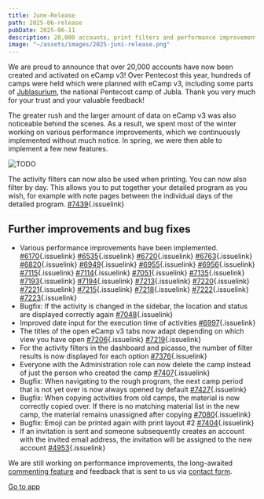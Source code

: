 ```yaml
---
title: June-Release
path: 2025-06-release
pubDate: 2025-06-11
description: 20,000 accounts, print filters and performance improvements
image: "~/assets/images/2025-juni-release.png"
---
```


We are proud to announce that over 20,000 accounts have now been created and activated on eCamp v3! Over Pentecost this year, hundreds of camps were held which were planned with eCamp v3, including some parts of [Jublasurium](https://www.jublasurium.ch/), the national Pentecost camp of Jubla. Thank you very much for your trust and your valuable feedback!

The greater rush and the larger amount of data on eCamp v3 was also noticeable behind the scenes. As a result, we spent most of the winter working on various performance improvements, which we continuously implemented without much notice. In spring, we were then able to implement a few new features.

<div class="simple-columns">

![TODO](~/assets/images/2024-11/checklist-create-de.webp)

<div>

The activity filters can now also be used when printing. You can now also filter by day. This allows you to put together your detailed program as you wish, for example with note pages between the individual days of the detailed program. [#7439](https://github.com/ecamp/ecamp3/pull/7439){.issuelink}
</div>
</div>

## Further improvements and bug fixes

- Various performance improvements have been implemented. [#6170](https://github.com/ecamp/ecamp3/pull/6170){.issuelink} [#6535](https://github.com/ecamp/ecamp3/pull/6535){.issuelink} [#6720](https://github.com/ecamp/ecamp3/pull/6720){.issuelink} [#6763](https://github.com/ecamp/ecamp3/pull/6763){.issuelink} [#6820](https://github.com/ecamp/ecamp3/pull/6820){.issuelink} [#6949](https://github.com/ecamp/ecamp3/pull/6949){.issuelink} [#6955](https://github.com/ecamp/ecamp3/pull/6955){.issuelink} [#6956](https://github.com/ecamp/ecamp3/pull/6956){.issuelink} [#7115](https://github.com/ecamp/ecamp3/pull/7115){.issuelink} [#7114](https://github.com/ecamp/ecamp3/pull/7114){.issuelink} [#7051](https://github.com/ecamp/ecamp3/pull/7051){.issuelink} [#7135](https://github.com/ecamp/ecamp3/pull/7135){.issuelink} [#7193](https://github.com/ecamp/ecamp3/pull/7193){.issuelink} [#7194](https://github.com/ecamp/ecamp3/pull/7194){.issuelink} [#7213](https://github.com/ecamp/ecamp3/pull/7213){.issuelink} [#7220](https://github.com/ecamp/ecamp3/pull/7220){.issuelink} [#7221](https://github.com/ecamp/ecamp3/pull/7221){.issuelink} [#7215](https://github.com/ecamp/ecamp3/pull/7215){.issuelink} [#7218](https://github.com/ecamp/ecamp3/pull/7218){.issuelink} [#7222](https://github.com/ecamp/ecamp3/pull/7222){.issuelink} [#7223](https://github.com/ecamp/ecamp3/pull/7223){.issuelink}
- Bugfix: If the activity is changed in the sidebar, the location and status are displayed correctly again [#7048](https://github.com/ecamp/ecamp3/pull/7048){.issuelink}
- Improved date input for the execution time of activities [#6997](https://github.com/ecamp/ecamp3/pull/6997){.issuelink}
- The titles of the open eCamp v3 tabs now adapt depending on which view you have open [#7206](https://github.com/ecamp/ecamp3/pull/7206){.issuelink} [#7219](https://github.com/ecamp/ecamp3/pull/7219){.issuelink}
- For the activity filters in the dashboard and picasso, the number of filter results is now displayed for each option [#7376](https://github.com/ecamp/ecamp3/pull/7376){.issuelink}
- Everyone with the Administration role can now delete the camp instead of just the person who created the camp [#7407](https://github.com/ecamp/ecamp3/pull/7407){.issuelink}
- Bugfix: When navigating to the rough program, the next camp period that is not yet over is now always opened by default [#7427](https://github.com/ecamp/ecamp3/pull/7427){.issuelink}
- Bugfix: When copying activities from old camps, the material is now correctly copied over. If there is no matching material list in the new camp, the material remains unassigned after copying [#7080](https://github.com/ecamp/ecamp3/issues/7080){.issuelink}
- Bugfix: Emoji can be printed again with print layout #2 [#7404](https://github.com/ecamp/ecamp3/pull/7404){.issuelink}
- If an invitation is sent and someone subsequently creates an account with the invited email address, the invitation will be assigned to the new account [#4953](https://github.com/ecamp/ecamp3/pull/4953){.issuelink}

We are still working on performance improvements, the long-awaited [commenting feature](https://github.com/ecamp/ecamp3/issues/828) and feedback that is sent to us via [contact form](https://www.ecamp3.ch/de/kontakt/).

<a class="btn secondary mr-4 mb-4" href="https://app.ecamp3.ch" target="_blank">Go to app</a>
